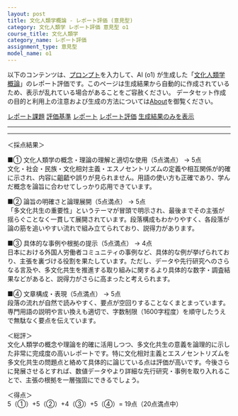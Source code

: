 ```yaml
---
layout: post
title: 文化人類学概論 - レポート評価 (意見型)
category: 文化人類学 レポート評価 意見型 o1
course_title: 文化人類学
category_name: レポート評価
assignment_type: 意見型
model_name: o1
---
```


以下のコンテンツは、[プロンプト](https://github.com/takedatoshiyuki/synthetic_assignments/tree/main/generated/文化人類学/o1/prompt_レポート評価-意見型.md)を入力して、AI (o1) が生成した「[文化人類学概論](/contents/文化人類学/)」のレポート評価です。このページは生成結果から自動的に作成されているため、表示が乱れている場合があることをご容赦ください。
データセット作成の目的と利用上の注意および生成の方法については[About](/About)を御覧ください。

[レポート課題](../レポート課題-意見型)
[評価基準](../評価基準-意見型)
[レポート](../レポート-意見型)
[レポート評価](../レポート評価-意見型)
[生成結果のみを表示](https://github.com/takedatoshiyuki/synthetic_assignments/tree/main/generated/文化人類学/o1/レポート評価-意見型.md)
  

***
***
  
＜採点結果＞

■① 文化人類学の概念・理論の理解と適切な使用（5点満点） → 5点  
文化・社会・民族・文化相対主義・エスノセントリズムの定義や相互関係が的確に示され、内容に齟齬や誤りが見られません。用語の使い方も正確であり、学んだ概念を論旨に合わせてしっかり応用できています。

■② 論旨の明確さと論理展開（5点満点） → 5点  
「多文化共生の重要性」というテーマが冒頭で明示され、最後までその主張が揺らぐことなく一貫して展開されています。段落構成もわかりやすく、各段落が論の筋を追いやすい流れで組み立てられており、説得力があります。

■③ 具体的な事例や根拠の提示（5点満点） → 4点  
日本における外国人労働者コミュニティの事例など、具体的な例が挙げられており、主張を裏づける役割を果たしています。ただし、データや先行研究へのさらなる言及や、多文化共生を推進する取り組みに関するより具体的な数字・調査結果などがあると、説得力がさらに高まったと考えられます。

■④ 文章構成・表現（5点満点） → 5点  
段落の流れが自然で読みやすく、要点が空回りすることなくまとまっています。専門用語の説明や言い換えも適切で、字数制限（1600字程度）を順守したうえで無駄なく要点を伝えています。

＜総評＞  
文化人類学の概念や理論を的確に活用しつつ、多文化共生の意義を論理的に示した非常に完成度の高いレポートです。特に文化相対主義とエスノセントリズムを多文化共生の問題点と絡めて具体的に論じている点は評価が高いです。今後さらに発展させるとすれば、数値データやより詳細な先行研究・事例を取り入れることで、主張の根拠を一層強固にできるでしょう。

＜得点＞  
5（①）+5（②）+4（③）+5（④）= 19点（20点満点中）
